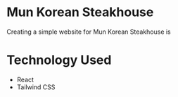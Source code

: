 # Mun Korean Steakhouse
Creating a simple website for Mun Korean Steakhouse is


# Technology Used
- React
- Tailwind CSS